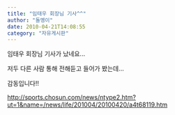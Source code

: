 ```yaml
---
title: "임태우 회장님 기사^^"
author: "돌멩이"
date: 2010-04-21T14:08:55
category: "자유게시판"
---
```


임태우 회장님 기사가 났네요...

저두 다른 사람 통해 전해듣고 들어가 봤는데...

감동입니다!!

http://sports.chosun.com/news/ntype2.htm?ut=1&name=/news/life/201004/20100420/a4t68119.htm
